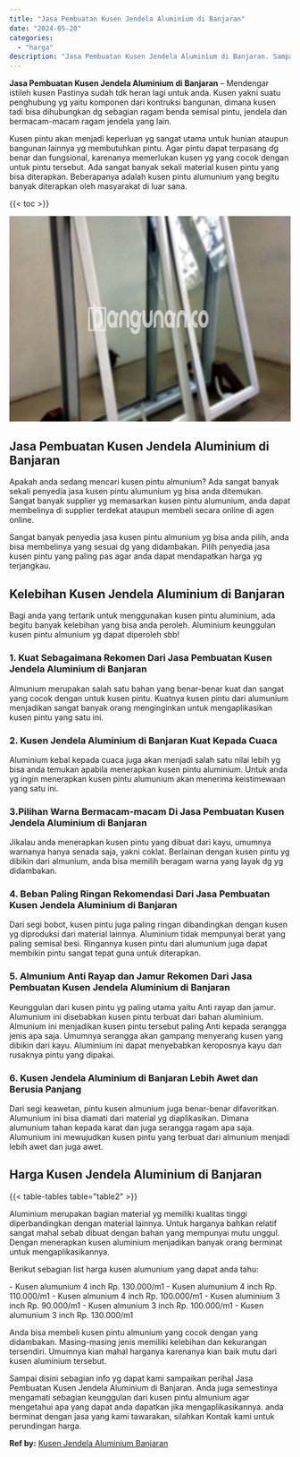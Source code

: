 ```yaml
---
title: "Jasa Pembuatan Kusen Jendela Aluminium di Banjaran"
date: "2024-05-20"
categories: 
  - "harga"
description: "Jasa Pembuatan Kusen Jendela Aluminium di Banjaran. Sampai disini sebagian info yg dapat kami sampaikan perihal Jasa Pembuatan Kusen Jendela Aluminium di Ban..."
---
```


**Jasa Pembuatan Kusen Jendela Aluminium di Banjaran** – Mendengar istileh kusen Pastinya sudah tdk heran lagi untuk anda. Kusen yakni suatu penghubung yg yaitu komponen dari kontruksi bangunan, dimana kusen tadi bisa dihubungkan dg sebagian ragam benda semisal pintu, jendela dan bermacam-macam ragam jendela yang lain.

Kusen pintu akan menjadi keperluan yg sangat utama untuk hunian ataupun bangunan lainnya yg membutuhkan pintu. Agar pintu dapat terpasang dg benar dan fungsional, karenanya memerlukan kusen yg yang cocok dengan untuk pintu tersebut. Ada sangat banyak sekali material kusen pintu yang bisa diterapkan. Beberapanya adalah kusen pintu alumunium yang begitu banyak diterapkan oleh masyarakat di luar sana.

{{< toc >}}

![Jasa Pembuatan Kusen Jendela Aluminium di Banjaran](/images/harga-kusen-jendela-alumunium-22.png)

## Jasa Pembuatan Kusen Jendela Aluminium di Banjaran

Apakah anda sedang mencari kusen pintu almunium? Ada sangat banyak sekali penyedia jasa kusen pintu alumunium yg bisa anda ditemukan. Sangat banyak supplier yg memasarkan kusen pintu alumunium, anda dapat membelinya di supplier terdekat ataupun membeli secara online di agen online.

Sangat banyak penyedia jasa kusen pintu almunium yg bisa anda pilih, anda bisa membelinya yang sesuai dg yang didambakan. Pilih penyedia jasa kusen pintu yang paling pas agar anda dapat mendapatkan harga yg terjangkau.

## Kelebihan Kusen Jendela Aluminium di Banjaran

Bagi anda yang tertarik untuk menggunakan kusen pintu aluminium, ada begitu banyak kelebihan yang bisa anda peroleh. Aluminium keunggulan kusen pintu almunium yg dapat diperoleh sbb!

### 1\. Kuat Sebagaimana Rekomen Dari Jasa Pembuatan Kusen Jendela Aluminium di Banjaran

Almunium merupakan salah satu bahan yang benar-benar kuat dan sangat yang cocok dengan untuk kusen pintu. Kuatnya kusen pintu dari alumunium menjadikan sangat banyak orang menginginkan untuk mengaplikasikan kusen pintu yang satu ini.

### 2\. Kusen Jendela Aluminium di Banjaran Kuat Kepada Cuaca

Aluminium kebal kepada cuaca juga akan menjadi salah satu nilai lebih yg bisa anda temukan apabila menerapkan kusen pintu aluminium. Untuk anda yg ingin menerapkan kusen pintu alumunium akan menerima keistimewaan yang satu ini.

### 3.Pilihan Warna Bermacam-macam Di Jasa Pembuatan Kusen Jendela Aluminium di Banjaran

Jikalau anda menerapkan kusen pintu yang dibuat dari kayu, umumnya warnanya hanya senada saja, yakni coklat. Berlainan dengan kusen pintu yg dibikin dari almunium, anda bisa memilih beragam warna yang layak dg yg didambakan.

### 4\. Beban Paling Ringan Rekomendasi Dari Jasa Pembuatan Kusen Jendela Aluminium di Banjaran

Dari segi bobot, kusen pintu juga paling ringan dibandingkan dengan kusen yg diproduksi dari material lainnya. Aluminium tidak mempunyai berat yang paling semisal besi. Ringannya kusen pintu dari alumunium juga dapat membikin pintu sangat tepat guna untuk diterapkan.

### 5\. Almunium Anti Rayap dan Jamur Rekomen Dari Jasa Pembuatan Kusen Jendela Aluminium di Banjaran

Keunggulan dari kusen pintu yg paling utama yaitu Anti rayap dan jamur. Alumunium ini disebabkan kusen pintu terbuat dari bahan aluminium. Almunium ini menjadikan kusen pintu tersebut paling Anti kepada serangga jenis apa saja. Umumnya serangga akan gampang menyerang kusen yang dibikin dari kayu. Aluminium ini dapat menyebabkan keroposnya kayu dan rusaknya pintu yang dipakai.

### 6\. Kusen Jendela Aluminium di Banjaran Lebih Awet dan Berusia Panjang

Dari segi keawetan, pintu kusen almunium juga benar-benar difavoritkan. Alumunium ini bisa diamati dari material yg diaplikasikan. Dimana alumunium tahan kepada karat dan juga serangga ragam apa saja. Alumunium ini mewujudkan kusen pintu yang terbuat dari almunium menjadi lebih awet dan juga awet.

## Harga Kusen Jendela Aluminium di Banjaran

{{< table-tables table="table2" >}}

Aluminium merupakan bagian material yg memiliki kualitas tinggi diperbandingkan dengan material lainnya. Untuk harganya bahkan relatif sangat mahal sebab dibuat dengan bahan yang mempunyai mutu unggul. Dengan menerapkan kusen aluminium menjadikan banyak orang berminat untuk mengaplikasikannya.

Berikut sebagian list harga kusen alumunium yang dapat anda tahu:

\- Kusen alumunium 4 inch Rp. 130.000/m1 - Kusen alumunium 4 inch Rp. 110.000/m1 - Kusen almunium 4 inch Rp. 100.000/m1 - Kusen aluminium 3 inch Rp. 90.000/m1 - Kusen almunium 3 inch Rp. 100.000/m1 - Kusen alumunium 3 inch Rp. 130.000/m1

Anda bisa membeli kusen pintu almunium yang cocok dengan yang didambakan. Masing-masing jenis memiliki kelebihan dan kekurangan tersendiri. Umumnya kian mahal harganya karenanya kian baik mutu dari kusen aluminium tersebut.

Sampai disini sebagian info yg dapat kami sampaikan perihal Jasa Pembuatan Kusen Jendela Aluminium di Banjaran. Anda juga semestinya mengamati sebagian keunggulan dari kusen pintu almunium agar mengetahui apa yang dapat anda dapatkan jika mengaplikasikannya. anda berminat dengan jasa yang kami tawarakan, silahkan Kontak kami untuk perundingan harga.

**Ref by:** [Kusen Jendela Aluminium Banjaran](https://id.wikipedia.org/wiki/Kusen)
